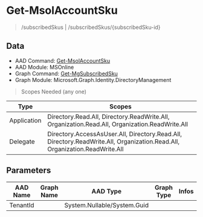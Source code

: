# Get-MsolAccountSku

> /subscribedSkus | /subscribedSkus/{subscribedSku-id}

## Data

+ AAD Command: [Get-MsolAccountSku](https://docs.microsoft.com/en-us/powershell/module/MSOnline/Get-MsolAccountSku)
+ AAD Module: MSOnline
+ Graph Command: [Get-MgSubscribedSku](https://docs.microsoft.com/en-us/powershell/module/Microsoft.Graph.Identity.DirectoryManagement/Get-MgSubscribedSku)
+ Graph Module: Microsoft.Graph.Identity.DirectoryManagement

> Scopes Needed (any one)

|Type|Scopes|
|---|---|
|Application|Directory.Read.All, Directory.ReadWrite.All, Organization.Read.All, Organization.ReadWrite.All|
|Delegate|Directory.AccessAsUser.All, Directory.Read.All, Directory.ReadWrite.All, Organization.Read.All, Organization.ReadWrite.All|

## Parameters

|AAD Name|Graph Name|AAD Type|Graph Type|Infos|
|---|---|---|---|---|
|TenantId||System.Nullable/System.Guid|||

